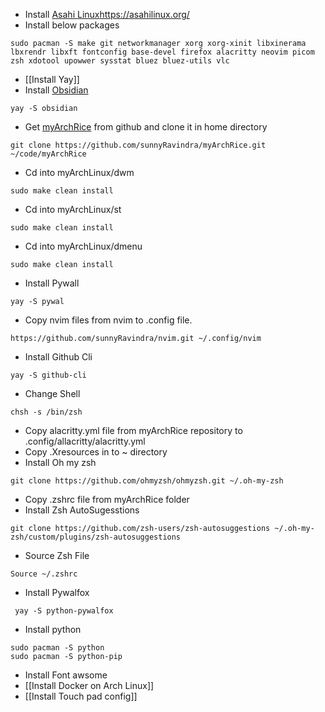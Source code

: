 - Install [Asahi Linux]()https://asahilinux.org/
- Install below packages 
```
sudo pacman -S make git networkmanager xorg xorg-xinit libxinerama lbxrendr libxft fontconfig base-devel firefox alacritty neovim picom zsh xdotool upowwer sysstat bluez bluez-utils vlc
```
- [[Install Yay]]
- Install [Obsidian](https://obsidian.md/)
```
yay -S obsidian
```
- Get [myArchRice](https://asahilinux.org/) from github and clone it in home directory
```
git clone https://github.com/sunnyRavindra/myArchRice.git ~/code/myArchRice
```
- Cd into myArchLinux/dwm 
```
sudo make clean install
```
- Cd into myArchLinux/st 
```
sudo make clean install
```
- Cd into myArchLinux/dmenu
```
sudo make clean install
```
- Install Pywall
```
yay -S pywal
```
- Copy nvim files from nvim to .config file.
```
https://github.com/sunnyRavindra/nvim.git ~/.config/nvim
```
- Install Github Cli
```
yay -S github-cli
```
- Change Shell
```
chsh -s /bin/zsh
```
- Copy alacritty.yml file from myArchRice repository to .config/allacritty/alacritty.yml
- Copy .Xresources in to ~ directory 
- Install Oh my zsh
```
git clone https://github.com/ohmyzsh/ohmyzsh.git ~/.oh-my-zsh
```
- Copy .zshrc file from myArchRice folder
- Install Zsh AutoSugesstions 
```
git clone https://github.com/zsh-users/zsh-autosuggestions ~/.oh-my-zsh/custom/plugins/zsh-autosuggestions
```
- Source Zsh File 
```
Source ~/.zshrc
```
- Install Pywalfox
```
 yay -S python-pywalfox
```
- Install python 
```
sudo pacman -S python
sudo pacman -S python-pip
```
- Install Font awsome
- [[Install Docker on Arch Linux]]
- [[Install Touch pad config]]  


